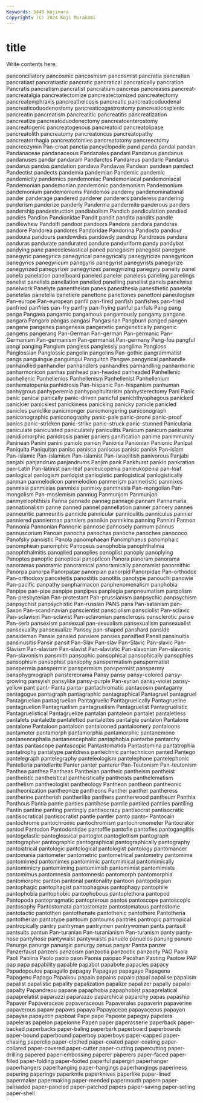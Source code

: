 ```yaml
---
Keywords: 3448 kojimura
Copyright: (C) 2024 Koji Murakami
---
```


# title

Write contents here.



 panconciliatory pancosmic
pancosmism pancosmist pancratia pancratian pancratiast pancratiastic pancratic pancratical pancratically pancration
Pancratis pancratism pancratist pancratium pancreas pancreases pancreat- pancreatalgia pancreatectomize pancreatectomized
pancreatectomy pancreatemphraxis pancreathelcosis pancreatic pancreaticoduodenal pancreaticoduodenostomy pancreaticogastrostomy pancreaticosplenic pancreatin pancreatism
pancreatitic pancreatitis pancreatization pancreatize pancreatoduodenectomy pancreatoenterostomy pancreatogenic pancreatogenous pancreatoid pancreatolipase
pancreatolith pancreatomy pancreatoncus pancreatopathy pancreatorrhagia pancreatotomies pancreatotomy pancreectomy pancreozymin Pan-croat
panctia pancyclopedic pand panda pandal pandan Pandanaceae pandanaceous Pandanales pandani
Pandanus pandanus pandanuses pandar pandaram Pandarctos Pandareus pandaric Pandarus pandarus
pandas pandation pandava Pandavas Pandean pandean pandect Pandectist pandects pandemia
pandemian Pandemic pandemic pandemicity pandemics pandemoniac Pandemoniacal pandemoniacal Pandemonian pandemonian
pandemonic pandemonism Pandemonium pandemonium pandemoniums Pandemos pandemy pandenominational pander panderage
pandered panderer panderers panderess pandering panderism panderize panderly Panderma pandermite
panderous panders pandership pandestruction pandiabolism Pandich pandiculation pandied pandies Pandion
Pandionidae Pandit pandit pandita pandits pandle pandlewhew Pandolfi pandoor pandoors
Pandora pandora pandoras pandore Pandorea pandores Pandoridae Pandorina Pandosto pandour
pandoura pandours pandowdies pandowdy pandrop Pandrosos pandura panduras pandurate pandurated
pandure panduriform pandy pandybat pandying pane panecclesiastical paned panegoism panegoist
panegyre panegyric panegyrica panegyrical panegyrically panegyricize panegyricon panegyrics panegyricum panegyris
panegyrist panegyrists panegyrize panegyrized panegyrizer panegyrizes panegyrizing panegyry paneity panel
panela panelation panelboard paneled paneler paneless paneling panelings panelist panelists
panellation panelled panelling panellist panels panelwise panelwork Panelyte panentheism panes
panesthesia panesthetic panetela panetelas panetella panetiere panettone panettones panettoni paneulogism
Pan-europe Pan-european panfil pan-fired panfish panfishes pan-fried panfried panfries pan-fry
panfry pan-frying panful panfuls Pang pang panga Pangaea pangamic pangamous
pangamously pangamy pangane pangara Pangaro pangas pangasi Pangasinan Pangburn panged
pangen pangene pangenes pangenesis pangenetic pangenetically pangenic pangens pangerang Pan-German
Pan-german Pan-germanic Pan-Germanism Pan-germanism Pan-germanist Pan-germany Pang-fou pangful pangi panging
Pangium pangless panglessly panglima Pangloss Panglossian Panglossic pangolin pangolins Pan-gothic
pangrammatist pangs panguingue panguingui Panguitch Pangwe pangyrical panhandle panhandled panhandler
panhandlers panhandles panhandling panharmonic panharmonicon panhas panhead pan-headed panheaded Panhellenic
panhellenic Panhellenios Panhellenism Panhellenist Panhellenium panhematopenia panhidrosis Pan-hispanic Pan-hispanism panhuman
panhygrous panhyperemia panhypopituitarism panhysterectomy Pani Panic panic panical panically panic-driven
panicful panichthyophagous panicked panickier panickiest panickiness panicking panicky panicle panicled
panicles paniclike panicmonger panicmongering paniconograph paniconographic paniconography panic-pale panic-prone panic-proof
panics panic-stricken panic-strike panic-struck panic-stunned Panicularia paniculate paniculated paniculately paniculitis
Panicum panicum panicums panidiomorphic panidrosis panier paniers panification panime panimmunity
Paninean Panini panini paniolo panion Panionia Panionian Panionic Panipat Paniquita
Paniquitan panisc panisca paniscus panisic panisk Pan-islam Pan-islamic Pan-islamism Pan-islamist
Pan-israelitish panivorous Panjabi panjabi panjandrum panjandrums Panjim pank Pankhurst pankin
pankration pan-Latin Pan-latinist pan-leaf panleucopenia panleukopenia pan-loaf panlogical panlogism panlogist
panlogistic panlogistical panlogistically panman panmelodicon panmelodion panmerism panmeristic panmixes panmixia
panmixias panmixis panmixy panmnesia Pan-mongolian Pan-mongolism Pan-moslemism panmug Panmunjom Panmunjon
panmyelophthisis Panna pannade pannag pannage pannam Pannamaria pannationalism panne panned
pannel pannellation panner pannery pannes panneuritic panneuritis pannicle pannicular panniculitis
panniculus pannier panniered pannierman panniers pannikin pannikins panning Pannini Pannon
Pannonia Pannonian Pannonic pannose pannosely pannum pannus pannuscorium Panoan panocha
panochas panoche panoches panococo Panofsky panoistic Panola panomphaean Panomphaeus panomphaic
panomphean panomphic Panopeus panophobia panophthalmia panophthalmitis panoplied panoplies panoplist panoply
panoplying Panoptes panoptic panoptical panopticon Panora panoram panorama panoramas panoramic
panoramical panoramically panoramist panornithic Panorpa panorpa Panorpatae panorpian panorpid Panorpidae
Pan-orthodox Pan-orthodoxy panosteitis panostitis panotitis panotype panouchi panowie Pan-pacific panpathy
panpharmacon panphenomenalism panphobia Panpipe pan-pipe panpipe panpipes panplegia panpneumatism panpolism
Pan-presbyterian Pan-protestant Pan-prussianism panpsychic panpsychism panpsychist panpsychistic Pan-russian PANS pans
Pan-satanism pan-Saxon Pan-scandinavian panscientist pansciolism pansciolist Pan-sclavic Pan-sclavism Pan-sclavist Pan-sclavonian
pansclerosis pansclerotic panse Pan-serb pansexism pansexual pan-sexualism pansexualism pansexualist pansexuality
pansexualize Pansey pan-shaped panshard panside pansideman Pansie pansied pansiere pansies
pansified Pansil pansinuitis pansinusitis Pansir pansit Pan-Slav Pan-slav Pan-Slavic Pan-slavic
Pan-Slavism Pan-slavism Pan-slavist Pan-slavistic Pan-slavonian Pan-slavonic Pan-slavonism pansmith pansophic pansophical
pansophically pansophies pansophism pansophist pansophy panspermatism panspermatist panspermia panspermic panspermism
panspermist panspermy pansphygmograph panstereorama Pansy pansy pansy-colored pansy-growing pansyish pansylike
pansy-purple Pan-syrian pansy-violet pansy-yellow pant pant- Panta panta- pantachromatic pantacosm
pantagamy pantagogue pantagraph pantagraphic pantagraphical Pantagruel pantagruel Pantagruelian pantagruelian Pantagruelic
Pantagruelically Pantagrueline pantagruelion Pantagruelism pantagruelism Pantagruelist Pantagruelistic Pantagruelistical Pantagruelize pantalan
pantaleon pantalet pantaletless pantalets pantalette pantaletted pantalettes pantalgia pantalon Pantalone
pantalone Pantaloon pantaloon pantalooned pantaloonery pantaloons pantameter pantamorph pantamorphia pantamorphic
pantanemone pantanencephalia pantanencephalic pantaphobia pantarbe pantarchy pantas pantascope pantascopic Pantastomatida
Pantastomina pantatrophia pantatrophy pantatype pantdress pantechnic pantechnicon panted Pantego pantelegraph
pantelegraphy panteleologism pantelephone pantelephonic Pantelleria pantellerite Panter panter panterer Pan-Teutonism
Pan-teutonism Panthea panthea Pantheas Pantheian pantheic pantheism pantheist pantheistic pantheistical
pantheistically pantheists panthelematism panthelism pantheologist pantheology Pantheon pantheon pantheonic pantheonization
pantheonize pantheons Panther panther pantheress pantherine pantherish pantherlike panthers pantherwood
pantheum Panthia Panthous Pantia pantie panties pantihose pantile pantiled pantiles
pantiling Pantin pantine panting pantingly pantisocracy pantisocrat pantisocratic pantisocratical pantisocratist
pantle pantler panto panto- Pantocain pantochrome pantochromic pantochromism pantochronometer Pantocrator
pantod Pantodon Pantodontidae pantoffle pantofle pantofles pantoganglitis pantogelastic pantoglossical pantoglot
pantoglottism pantograph pantographer pantographic pantographical pantographically pantography pantoiatrical pantologic pantological
pantologist pantology pantomancer pantomania pantometer pantometric pantometrical pantometry pantomime pantomimed
pantomimes pantomimic pantomimical pantomimically pantomimicry pantomiming pantomimish pantomimist pantomimists pantomimus
pantomnesia pantomnesic pantomorph pantomorphia pantomorphic panton pantonal pantonality pantoon pantopelagian
pantophagic pantophagist pantophagous pantophagy pantophile pantophobia pantophobic pantophobous pantoplethora pantopod
Pantopoda pantopragmatic pantopterous pantos pantoscope pantoscopic pantosophy Pantostomata pantostomate pantostomatous
pantostome pantotactic pantothen pantothenate pantothenic pantothere Pantotheria pantotherian pantotype pantoum
pantoums pantries pantropic pantropical pantropically pantry pantryman pantrymen pantrywoman pants
pantsuit pantsuits pantun Pan-turanian Pan-turanianism Pan-turanism panty panty-hose pantyhose pantywaist
pantywaists panuelo panuelos panung panure Panurge panurge panurgic panurgy panus
panyar Panza panzer Panzerfaust panzers panzoism panzootia panzootic panzooty PAO
Paola Paoli Paolina Paolo paolo paon Paonia paopao Paoshan Paoting
Paotow PAP pap papa papability papable papabot papabote papacies papacy
Papadopoulos papagallo papagay Papagayo papagayo Papagena Papageno Papago Papaikou papain
papains papaio papal papalise papalism papalist papalistic papality papalization papalize
papalizer papally papaloi papalty Papandreou papane papaphobia papaphobist papaprelatical papaprelatist
paparazzi paparazzo paparchical paparchy papas papaship Papaver Papaveraceae papaveraceous Papaverales
papaverin papaverine papaverous papaw papaws papaya Papayaceae papayaceous papayan papayas
papayotin papboat Pape pape Papeete papegay papelera papeleras papelon papelonne
Papen paper paperasserie paperback paper-backed paperbacks paper-baling paperbark paperboard paperboards
paper-bound paperbound paperboy paperboys paper-capped paper-chasing paperclip paper-clothed paper-coated paper-coating
paper-collared paper-covered paper-cutter paper-cutting papercutting paper-drilling papered paper-embossing paperer paperers
paper-faced paper-filled paper-folding paper-footed paperful papergirl paperhanger paperhangers paperhanging paper-hangings
paperhangings paperiness papering paperings paperknife paperknives paperlike paper-lined papermaker papermaking
paper-mended papermouth papern paper-palisaded paper-paneled paper-patched papers paper-saving paper-selling paper-shell
